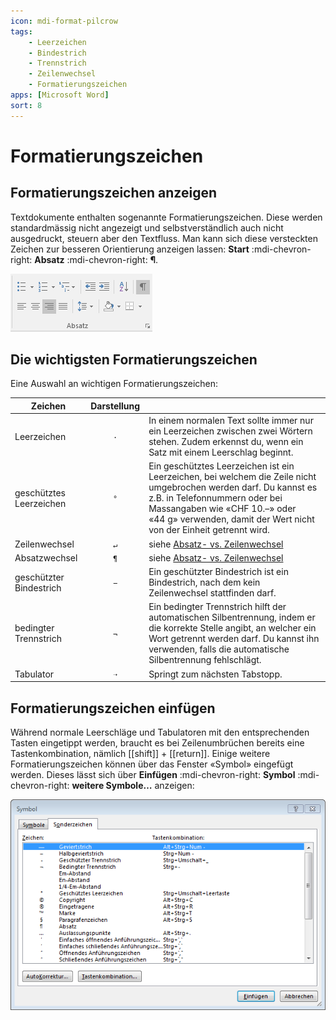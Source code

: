 ```yaml
---
icon: mdi-format-pilcrow
tags:
    - Leerzeichen
    - Bindestrich
    - Trennstrich
    - Zeilenwechsel
    - Formatierungszeichen
apps: [Microsoft Word]
sort: 8
---
```


# Formatierungszeichen



## Formatierungszeichen anzeigen

Textdokumente enthalten sogenannte Formatierungszeichen. Diese werden standardmässig nicht angezeigt und selbstverständlich auch nicht ausgedruckt, steuern aber den Textfluss. Man kann sich diese versteckten Zeichen zur besseren Orientierung anzeigen lassen: __Start__ :mdi-chevron-right: __Absatz__ :mdi-chevron-right: __¶__.

![Formatierungszeichen ein- und ausblenden](./formatierungszeichen.png)


## Die wichtigsten Formatierungszeichen

Eine Auswahl an wichtigen Formatierungszeichen:

| Zeichen                 |      Darstellung      |                                                                                                                                                                                                                                                                    |
| ----------------------- | :-------------------: | ------------------------------------------------------------------------------------------------------------------------------------------------------------------------------------------------------------------------------------------------------------------ |
| Leerzeichen             | <code>&middot;</code> | In einem normalen Text sollte immer nur ein Leerzeichen zwischen zwei Wörtern stehen. Zudem erkennst du, wenn ein Satz mit einem Leerschlag beginnt.                                                                                                               |
| geschütztes Leerzeichen |          `°`          | Ein geschütztes Leerzeichen ist ein Leerzeichen, bei welchem die Zeile nicht umgebrochen werden darf. Du kannst es z.B. in Telefonnummern oder bei Massangaben wie «CHF&nbsp;10.–» oder «44&nbsp;g» verwenden, damit der Wert nicht von der Einheit getrennt wird. |
| Zeilenwechsel           | <code>&#8629;</code>  | siehe  [Absatz- vs. Zeilenwechsel](/textverarbeitung/allgemein/absatz-vs-zeilenwechsel)                                                                                                                                                                            |
| Absatzwechsel           |    <code>¶</code>     | siehe  [Absatz- vs. Zeilenwechsel](/textverarbeitung/allgemein/absatz-vs-zeilenwechsel)                                                                                                                                                                            |
| geschützter Bindestrich | <code>&#8722;</code>  | Ein geschützter Bindestrich ist ein Bindestrich, nach dem kein Zeilenwechsel stattfinden darf.                                                                                                                                                                     |
| bedingter Trennstrich   |  <code>&#172;</code>  | Ein bedingter Trennstrich hilft der automatischen Silbentrennung, indem er die korrekte Stelle angibt, an welcher ein Wort getrennt werden darf. Du kannst ihn verwenden, falls die automatische Silbentrennung fehlschlägt.                                       |
| Tabulator               | <code>&#10141;</code> | Springt zum nächsten Tabstopp.                                                                                                                                                                                                                                     |

## Formatierungszeichen einfügen
Während normale Leerschläge und Tabulatoren mit den entsprechenden Tasten eingetippt werden, braucht es bei Zeilenumbrüchen bereits eine Tastenkombination, nämlich [[shift]] + [[return]]. Einige weitere Formatierungszeichen können über das Fenster «Symbol» eingefügt werden. Dieses lässt sich über __Einfügen__ :mdi-chevron-right: __Symbol__ :mdi-chevron-right: __weitere Symbole…__ anzeigen:

![Formatierungszeichen einfügen](./symbol-einfuegen.png)
